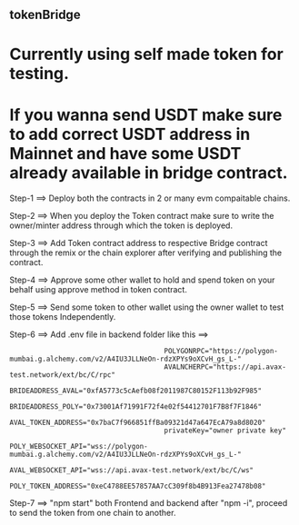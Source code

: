 ## tokenBridge

# Currently using self made token for testing.
# If you wanna send USDT make sure to add correct USDT address in Mainnet and have some USDT already available in bridge contract.

Step-1 ==> Deploy both the contracts in 2 or many evm compaitable chains.

Step-2 ==> When you deploy the Token contract make sure to write the owner/minter address through which the token is deployed.

Step-3 ==> Add Token contract address to respective Bridge contract through the remix or the chain explorer after verifying and publishing the contract.

Step-4 ==> Approve some other wallet to hold and spend token on your behalf using approve method in token contract.

Step-5 ==> Send some token to other wallet using the owner wallet to test those tokens Independently.

Step-6 ==> Add .env file in backend folder like this ==> 

                                          POLYGONRPC="https://polygon-mumbai.g.alchemy.com/v2/A4IU3JLLNeOn-rdzXPYs9oXCvH_gs_L-"
                                          AVALNCHERPC="https://api.avax-test.network/ext/bc/C/rpc"
                                          BRIDEADDRESS_AVAL="0xfA5773c5cAefb08f2011987C80152F113b92F985"
                                          BRIDEADDRESS_POLY="0x73001Af71991F72f4e02f54412701F7B8f7F1846"
                                          AVAL_TOKEN_ADDRESS="0x7baC7f966851ffBa09321d47a647EcA79a8d8020"
                                          privateKey="owner private key"
                                          POLY_WEBSOCKET_API="wss://polygon-mumbai.g.alchemy.com/v2/A4IU3JLLNeOn-rdzXPYs9oXCvH_gs_L-"
                                          AVAL_WEBSOCKET_API="wss://api.avax-test.network/ext/bc/C/ws"
                                          POLY_TOKEN_ADDRESS="0xeC4788EE57857AA7cC309f8b4B913Fea27478b08"


Step-7 ==> "npm start" both Frontend and backend after "npm -i", proceed to send the token from one chain to another.
